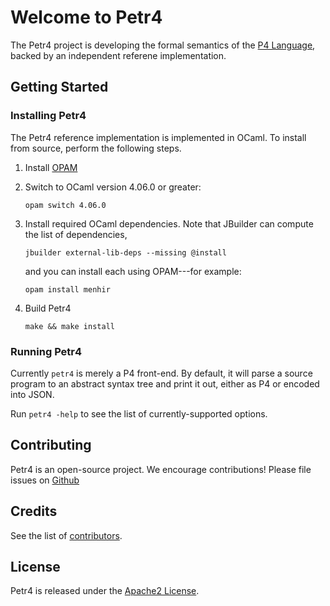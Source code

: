 # Welcome to Petr4

The Petr4 project is developing the formal semantics of the [P4
Language](https://p4.org), backed by an independent referene
implementation.

## Getting Started

### Installing Petr4

The Petr4 reference implementation is implemented in OCaml. To install
from source, perform the following steps.

1. Install [OPAM](https://opam.ocaml.org/)

1. Switch to OCaml version 4.06.0 or greater:
    ```
    opam switch 4.06.0    
    ```        

1. Install required OCaml dependencies. Note that JBuilder can compute the list of dependencies, 
    ```
    jbuilder external-lib-deps --missing @install
    ```
    and you can install each using OPAM---for example:
    ```
    opam install menhir    
    ```
    
1. Build Petr4
    ```
    make && make install
    ```

### Running Petr4

Currently `petr4` is merely a P4 front-end. By default, it will parse
a source program to an abstract syntax tree and print it out, either
as P4 or encoded into JSON. 

Run `petr4 -help` to see the list of currently-supported options.
            
## Contributing

Petr4 is an open-source project. We encourage contributions!
Please file issues on
[Github](https://github.com/cornell-netlab/petr4/issues)

## Credits

See the list of [contributors](CONTRIBUTORS).

## License

Petr4 is released under the [Apache2 License](LICENSE).
